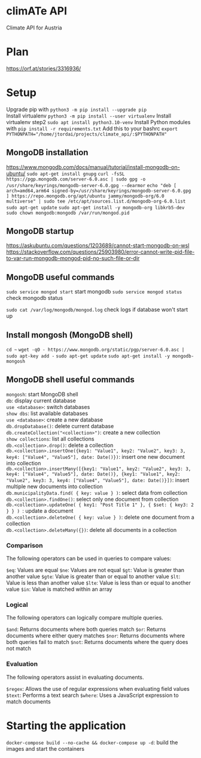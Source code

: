 # climATe API

Climate API for Austria

# Plan

https://orf.at/stories/3316936/

# Setup

Upgrade pip with `python3 -m pip install --upgrade pip`  
Install virtualenv `python3 -m pip install --user virtualenv`
Install virtualenv step2 `sudo apt install python3.10-venv`
Install Python modules with `pip install -r requirements.txt`
Add this to your bashrc `export PYTHONPATH="/home/jtordai/projects/climate_api/:$PYTHONPATH"`

## MongoDB installation

https://www.mongodb.com/docs/manual/tutorial/install-mongodb-on-ubuntu/
`sudo apt-get install gnupg`
`curl -fsSL https://pgp.mongodb.com/server-6.0.asc | sudo gpg -o /usr/share/keyrings/mongodb-server-6.0.gpg --dearmor`
`echo "deb [ arch=amd64,arm64 signed-by=/usr/share/keyrings/mongodb-server-6.0.gpg ] https://repo.mongodb.org/apt/ubuntu jammy/mongodb-org/6.0 multiverse" | sudo tee /etc/apt/sources.list.d/mongodb-org-6.0.list`
`sudo apt-get update`
`sudo apt-get install -y mongodb-org libkrb5-dev`
`sudo chown mongodb:mongodb /var/run/mongod.pid`

## MongoDB startup

https://askubuntu.com/questions/1203689/cannot-start-mongodb-on-wsl
https://stackoverflow.com/questions/25903980/error-cannot-write-pid-file-to-var-run-mongodb-mongod-pid-no-such-file-or-dir

## MongoDB useful commands

`sudo service mongod start` start mongodb
`sudo service mongod status` check mongodb status

`sudo cat /var/log/mongodb/mongod.log` check logs if database won't start up

## Install mongosh (MongoDB shell)

`cd ~`
`wget -qO - https://www.mongodb.org/static/pgp/server-6.0.asc | sudo apt-key add -`
`sudo apt-get update`
`sudo apt-get install -y mongodb-mongosh`

## MongoDB shell useful commands

`mongosh`: start MongoDB shell  
`db`: display current database  
`use <database>`: switch databases  
`show dbs`: list available databases  
`use <database>`: create a new database  
`db.dropDatabase()`: delete current database  
`db.createCollection("<collection>")`: create a new collection  
`show collections`: list all collections  
`db.<collection>.drop()`: delete a collection  
`db.<collection>.insertOne({key1: "Value1", key2: "Value2", key3: 3, key4: ["Value4", "Value5"], date: Date()})`: insert one new document into collection  
`db.<collection>.insertMany([{key1: "Value1", key2: "Value2", key3: 3, key4: ["Value4", "Value5"], date: Date()}, {key1: "Value1", key2: "Value2", key3: 3, key4: ["Value4", "Value5"], date: Date()}])`: insert multiple new documents into collection  
`db.municipalityData.find( { key: value } )`: select data from collection  
`db.<collection>.findOne()`: select only one document from collection  
`db.<collection>.updateOne( { key1: "Post Title 1" }, { $set: { key3: 2 } } ) `: update a document  
`db.<collection>.deleteOne( { key: value } )`: delete one document from a collection  
`db.<collection>.deleteMany({})`: delete all documents in a collection

### Comparison

The following operators can be used in queries to compare values:

`$eq`: Values are equal
`$ne`: Values are not equal
`$gt`: Value is greater than another value
`$gte`: Value is greater than or equal to another value
`$lt`: Value is less than another value
`$lte`: Value is less than or equal to another value
`$in`: Value is matched within an array

### Logical

The following operators can logically compare multiple queries.

`$and`: Returns documents where both queries match
`$or`: Returns documents where either query matches
`$nor`: Returns documents where both queries fail to match
`$not`: Returns documents where the query does not match

### Evaluation

The following operators assist in evaluating documents.

`$regex`: Allows the use of regular expressions when evaluating field values
`$text`: Performs a text search
`$where`: Uses a JavaScript expression to match documents

# Starting the application

`docker-compose build --no-cache && docker-compose up -d`: build the images and start the containers
